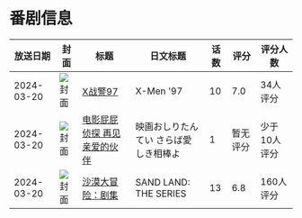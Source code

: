 # 番剧信息

|放送日期|封面|标题|日文标题|话数|评分|评分人数|
|---|---|---|---|---|---|---|
|2024-03-20|![封面](https://lain.bgm.tv/pic/cover/c/0e/b5/440661_bsZwE.jpg)|[X战警97](https://bangumi.tv/subject/440661)|X-Men '97|10|7.0|34人评分|
|2024-03-20|![封面](https://lain.bgm.tv/pic/cover/c/3d/1e/455630_kj070.jpg)|[电影屁屁侦探 再见亲爱的伙伴](https://bangumi.tv/subject/455630)|映画おしりたんてい さらば愛しき相棒よ|1|暂无评分|少于10人评分|
|2024-03-20|![封面](https://lain.bgm.tv/pic/cover/c/e3/37/465348_1wzu6.jpg)|[沙漠大冒险：剧集](https://bangumi.tv/subject/465348)|SAND LAND: THE SERIES|13|6.8|160人评分|
